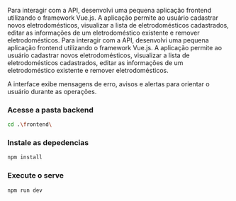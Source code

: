 Para interagir com a API, desenvolvi uma pequena aplicação frontend utilizando o framework Vue.js. A aplicação permite ao usuário cadastrar novos eletrodomésticos, visualizar a lista de eletrodomésticos cadastrados, editar as informações de um eletrodoméstico existente e remover eletrodomésticos.
Para interagir com a API, desenvolvi uma pequena aplicação frontend utilizando o framework Vue.js. A aplicação permite ao usuário cadastrar novos eletrodomésticos, visualizar a lista de eletrodomésticos cadastrados, editar as informações de um eletrodoméstico existente e remover eletrodomésticos.

A interface exibe mensagens de erro, avisos e alertas para orientar o usuário durante as operações.

### Acesse a pasta backend

```sh
cd .\frontend\
```

### Instale as depedencias

```sh
npm install
```

### Execute o serve

```sh
npm run dev
```